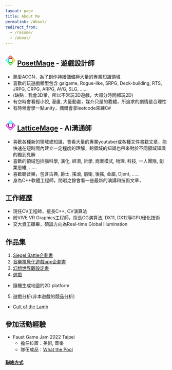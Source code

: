 ```yaml
---
layout: page
title: About Me
permalink: /About/
redirect_from:
  - /resume/
  - /about/
---
```


## <img src="/Icon/New/PosetMage_t.png" Height="32" /> [PosetMage](/) - 遊戲設計師
  * 熱愛ACGN，為了創作持續儲備極大量的專業知識領域
  * 喜歡的玩遊戲類型包含 galgame, Rogue-like, SRPG, Deck-building, RTS, JRPG, CRPG, ARPG, AVG, SLG, ......
  * (缺點：我會3D暈，所以不常玩3D遊戲，大部分時間都玩2D)
  * 有空時會看輕小說, 漫畫, 大量動畫，媒介只是的載體，所追求的劇情是合理性
  * 有時候會學一點unity，偶爾會拿leetcode來練C#

## <img src="/Icon/New/QuantumNecro_t.png" Height="32" /> [LatticeMage](youtube.com/LatticeMage) - AI溝通師
  * 喜歡各種新的領域或知識，會看大量的專業youtuber或各種文件書籍文章，能快速在短時間內建立一定程度的理解，跨領域的知識也帶來對於不同領域知識的獨到見解
  * 喜歡的領域包括腦科學, 演化, 經濟, 哲學, 商業模式, 物理, 科技, 一人團隊, 創業思維, ......
  * 喜歡聽音樂，包含古典, 爵士, 搖滾, 前衛, 後搖, 金屬, Djent, ......
  * 身為C++軟體工程師，閒暇之餘會看一些最新的演講和技術文章，

## 工作經歷
* 現任CV工程師，擅長C++, CV演算法
* 前VIVE VR Graphics工程師，擅長CG演算法, DX11, DX12等GPU優化技術
* 交大資工碩畢，碩論方向為Real-time Global Illumination

## 作品集
1. [Siegel Battle企劃書](/SettingBook/resume/Siegel%20Battle/)
2. [音樂視覺化遊戲app企劃書](https://github.com/posetmage/-app-)
3. [幻想世界觀設定書](/SettingBook/)
4. [遊戲](https://youtu.be/M7fq31j2F1I)
  * 隨機生成地圖的2D platform
5. 遊戲分析(非本遊戲的競品分析)
  * [Cult of the Lamb](/SettingBook/resume/CompetitiveAnalysis/Cult%20of%20the%20Lamb/)

## 參加活動經驗
* Faust Game Jam 2022 Taipei
  * 擔任位置：美術, 音樂
  * 隊伍成品：[What the Pool](https://yanagiragi.itch.io/what-the-pool)

#### [聯絡方式](/Contact)